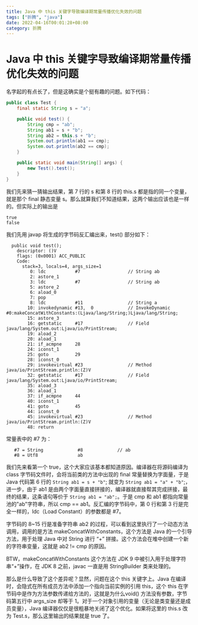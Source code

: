 ```yaml
---
title: Java 中 this 关键字导致编译期常量传播优化失效的问题
tags: ["折腾", "java"]
date: 2022-04-16T00:01:28+08:00
category: 折腾
---
```

# Java 中 this 关键字导致编译期常量传播优化失效的问题

名字起的有点长了，但是这确实是个挺有趣的问题。如下代码：

```java
public class Test {
    final static String s = "a";

    public void test() {
        String cmp = "ab";
        String ab1 = s + "b";
        String ab2 = this.s + "b";
        System.out.println(ab1 == cmp);
        System.out.println(ab2 == cmp);
    }

    public static void main(String[] args) {
        new Test().test();
    }
}
```

我们先来猜一猜输出结果，第 7 行的 s 和第 8 行的 this.s 都是指的同一个变量，就是那个 final 静态变量 s。那么就算我们不知道结果，这两个输出应该也是一样的。但实际上的输出是

```shell
true
false
```

我们先用 javap 将生成的字节码反汇编出来，test() 部分如下：

```shell
  public void test();
    descriptor: ()V
    flags: (0x0001) ACC_PUBLIC
    Code:
      stack=3, locals=4, args_size=1
         0: ldc           #7                  // String ab
         2: astore_1
         3: ldc           #7                  // String ab
         5: astore_2
         6: aload_0
         7: pop
         8: ldc           #11                 // String a
        10: invokedynamic #13,  0             // InvokeDynamic #0:makeConcatWithConstants:(Ljava/lang/String;)Ljava/lang/String;
        15: astore_3
        16: getstatic     #17                 // Field java/lang/System.out:Ljava/io/PrintStream;
        19: aload_2
        20: aload_1
        21: if_acmpne     28
        24: iconst_1
        25: goto          29
        28: iconst_0
        29: invokevirtual #23                 // Method java/io/PrintStream.println:(Z)V
        32: getstatic     #17                 // Field java/lang/System.out:Ljava/io/PrintStream;
        35: aload_3
        36: aload_1
        37: if_acmpne     44
        40: iconst_1
        41: goto          45
        44: iconst_0
        45: invokevirtual #23                 // Method java/io/PrintStream.println:(Z)V
        48: return
```

常量表中的 #7 为：

```shell
   #7 = String             #8             // ab
   #8 = Utf8               ab
```

我们先来看第一个 true，这个大家应该基本都知道原因。编译器在将源码编译为 class 字节码文件时，会将当前类的方法中出现的 final 常量替换为字面量，于是 Java 代码第 6 行的 `String ab1 = s + "b"`; 就变为 `String ab1 = "a" + "b"`;，进一步，由于 ab1 是由两个字面量直接拼接的，编译器就直接帮其完成拼接，最终的结果，这条语句等价于 `String ab1 = "ab";`。于是 cmp 和 ab1 都指向常量池的"ab"字符串，所以 cmp == ab1。反汇编的字节码中，第 0 行和第 3 行是完全一样的，ldc（Load Constant）的参数都是 #7。

字节码的 8~15 行是准备字符串 ab2 的过程，可以看到这里执行了一个动态方法调用，调用的是方法 makeConcatWithConstants，这个方法是 Java 的一个引导方法，用于处理 Java 中对 String 进行 “+” 拼接。这个方法会在堆中创建一个新的字符串变量，这就是 ab2 != cmp 的原因。

BTW，makeConcatWithConstants 这个方法在 JDK 9 中被引入用于处理字符串“+”操作，在 JDK 8 之前，javac 一直是用 StringBuilder 类来处理的。

那么是什么导致了这个差异呢？显然，问题在这个 this 关键字上。Java 在编译时，会隐式在所有成员方法中添加一个指向当前实例的引用 this，这个 this 在字节码中是作为方法参数传递给方法的，这就是为什么void() 方法没有参数，字节码第五行中 args\_size 却等于 1。对于一个对象引用的变量（无论是类变量还是成员变量），Java 编译器仅仅是很粗暴地关闭了这个优化。如果将这里的 this.s 改为 Test.s，那么这里输出的结果就是 true 了。